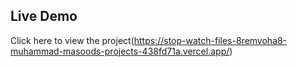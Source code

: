 ## Live Demo 
Click here to view the project(https://stop-watch-files-8remvoha8-muhammad-masoods-projects-438fd71a.vercel.app/)
